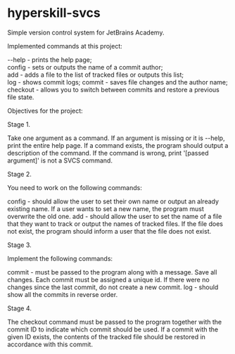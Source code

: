 # hyperskill-svcs
Simple version control system for JetBrains Academy.

Implemented commands at this project:

--help - prints the help page;  
config - sets or outputs the name of a commit author;  
add - adds a file to the list of tracked files or outputs this list;  
log - shows commit logs;
commit - saves file changes and the author name;  
checkout - allows you to switch between commits and restore a previous file state.  

Objectives for the project:

Stage 1.

Take one argument as a command. If an argument is missing or it is --help, print the entire help page. If a command exists, the program should output a description of the command. If the command is wrong, print '[passed argument]' is not a SVCS command.

Stage 2.

You need to work on the following commands:

config - should allow the user to set their own name or output an already existing name. If a user wants to set a new name, the program must overwrite the old one.
add - should allow the user to set the name of a file that they want to track or output the names of tracked files. If the file does not exist, the program should inform a user that the file does not exist.

Stage 3.

Implement the following commands:

commit - must be passed to the program along with a message. Save all changes. Each commit must be assigned a unique id. If there were no changes since the last commit, do not create a new commit.
log - should show all the commits in reverse order.

Stage 4.

The checkout command must be passed to the program together with the commit ID to indicate which commit should be used. If a commit with the given ID exists, the contents of the tracked file should be restored in accordance with this commit.
